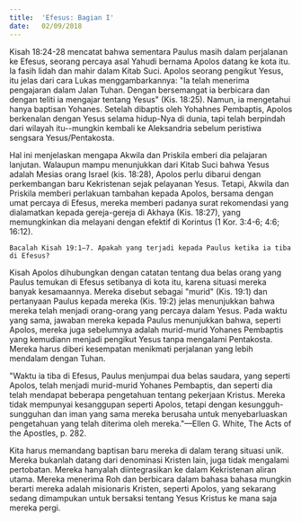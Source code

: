 ```yaml
---
title:  'Efesus: Bagian I'
date:   02/09/2018
---
```


Kisah 18:24-28 mencatat bahwa sementara Paulus masih dalam perjalanan ke Efesus, seorang percaya asal Yahudi bernama Apolos datang ke kota itu. Ia fasih lidah dan mahir dalam Kitab Suci. Apolos seorang pengikut Yesus, itu jelas dari cara Lukas menggambarkannya: "Ia telah menerima pengajaran dalam Jalan Tuhan. Dengan bersemangat ia berbicara dan dengan teliti ia mengajar tentang Yesus" (Kis. 18:25). Namun, ia mengetahui hanya baptisan Yohanes. Setelah dibaptis oleh Yohahnes Pembaptis, Apolos berkenalan dengan Yesus selama hidup-Nya di dunia, tapi telah berpindah dari wilayah itu--mungkin kembali ke Aleksandria sebelum peristiwa sengsara Yesus/Pentakosta.

Hal ini menjelaskan mengapa Akwila dan Priskila emberi dia pelajaran lanjutan. Walaupun mampu menunjukkan dari Kitab Suci bahwa Yesus adalah Mesias orang Israel (kis. 18:28), Apolos perlu dibarui dengan perkembangan baru Kekristenan sejak pelayanan Yesus. Tetapi, Akwila dan Priskila memberi perlakuan tambahan kepada Apolos, bersama dengan umat percaya di Efesus, mereka memberi padanya surat rekomendasi yang dialamatkan kepada gereja-gereja di Akhaya (Kis. 18:27), yang memungkinkan dia melayani dengan efektif di Korintus (1 Kor. 3:4-6; 4:6; 16:12).

`Bacalah Kisah 19:1–7. Apakah yang terjadi kepada Paulus ketika ia tiba di Efesus?`

Kisah Apolos dihubungkan dengan catatan tentang dua belas orang yang Paulus temukan di Efesus setibanya di kota itu, karena situasi mereka banyak kesamaannya. Mereka disebut sebagai "murid" (Kis. 19:1) dan pertanyaan Paulus kepada mereka (Kis. 19:2) jelas menunjukkan bahwa mereka telah menjadi orang-orang yang percaya dalam Yesus. Pada waktu yang sama, jawaban mereka kepada Paulus menunjukkan bahwa, seperti Apolos, mereka juga sebelumnya adalah murid-murid Yohanes Pembaptis yang kemudiann menjadi pengikut Yesus tanpa mengalami Pentakosta. Mereka harus diberi kesempatan menikmati perjalanan yang lebih mendalam dengan Tuhan.

"Waktu ia tiba di Efesus, Paulus menjumpai dua belas saudara, yang seperti Apolos, telah menjadi murid-murid Yohanes Pembaptis, dan seperti dia telah mendapat beberapa pengetahuan tentang pekerjaan Kristus. Mereka tidak mempunyai kesanggupan seperti Apolos, tetapi dengan kesungguh-sungguhan dan iman yang sama mereka berusaha untuk menyebarluaskan pengetahuan yang telah diterima oleh mereka."—Ellen G. White, The Acts of the Apostles, p. 282.

Kita harus memandang baptisan baru mereka di dalam terang situasi unik. Mereka bukanlah datang dari denominasi Kristen lain, juga tidak mengalami pertobatan. Mereka hanyalah diintegrasikan ke dalam Kekristenan aliran utama. Mereka menerima Roh dan berbicara dalam bahasa bahasa mungkin berarti mereka adalah misionaris Kristen, seperti Apolos, yang sekarang sedang dimampukan untuk bersaksi tentang Yesus Kristus ke mana saja mereka pergi.